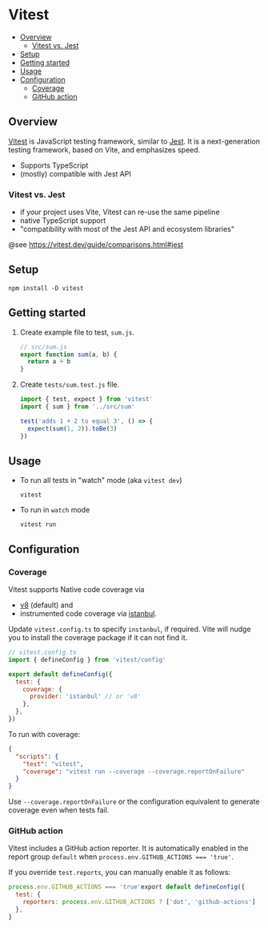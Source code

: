 # Vitest <!-- omit in toc -->

- [Overview](#overview)
  - [Vitest vs. Jest](#vitest-vs-jest)
- [Setup](#setup)
- [Getting started](#getting-started)
- [Usage](#usage)
- [Configuration](#configuration)
  - [Coverage](#coverage)
  - [GitHub action](#github-action)

## Overview

[Vitest](https://vitest.dev/guide/) is JavaScript testing framework, similar to [Jest](https://jestjs.io/).
It is a next-generation testing framework, based on Vite, and emphasizes speed.

- Supports TypeScript
- (mostly) compatible with Jest API

### Vitest vs. Jest

- if your project uses Vite, Vitest can re-use the same pipeline
- native TypeScript support
- "compatibility with most of the Jest API and ecosystem libraries"

@see <https://vitest.dev/guide/comparisons.html#jest>

## Setup

```shell
npm install -D vitest
```

## Getting started

1. Create example file to test, `sum.js`.

    ```js
    // src/sum.js
    export function sum(a, b) {
      return a + b
    }
    ```

1. Create `tests/sum.test.js` file.

    ```js
    import { test, expect } from 'vitest'
    import { sum } from '../src/sum'

    test('adds 1 + 2 to equal 3', () => {
      expect(sum(1, 2)).toBe(3)
    })
    ```

## Usage

- To run all tests in "watch" mode (aka `vitest dev`)

    ```shell
    vitest
    ```

- To run in `watch` mode

    ```shell
    vitest run
    ```

## Configuration

### Coverage

Vitest supports Native code coverage via

- [v8](https://v8.dev/blog/javascript-code-coverage) (default) and
- instrumented code coverage via [istanbul](https://istanbul.js.org/).

Update `vitest.config.ts` to specify `instanbul`, if required.
Vite will nudge you to install the coverage package if it can not find it.

```js
// vitest.config.ts
import { defineConfig } from 'vitest/config'

export default defineConfig({
  test: {
    coverage: {
      provider: 'istanbul' // or 'v8'
    },
  },
})
```

To run with coverage:

```json
{
  "scripts": {
    "test": "vitest",
    "coverage": "vitest run --coverage --coverage.reportOnFailure"
  }
}
```

Use `--coverage.reportOnFailure` or the configuration equivalent to generate coverage even when tests fail.

### GitHub action

Vitest includes a GitHub action reporter.
It is automatically enabled in the report group `default` when `process.env.GITHUB_ACTIONS === 'true'`.

If you override `test.reports`, you can manually enable it as follows:

```js
process.env.GITHUB_ACTIONS === 'true'export default defineConfig({
  test: {
    reporters: process.env.GITHUB_ACTIONS ? ['dot', 'github-actions'] : ['dot'],
  },
}
```
